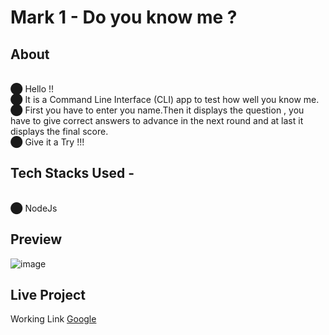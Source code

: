 # Mark 1 - Do you know me ?
## About
<br>⬤ Hello !! 
<br>⬤ It is a Command Line Interface (CLI) app to test how well you know me. 
<br>⬤ First you have to enter you name.Then it displays the question , you have to give correct answers to advance in the next round and at last it displays the final score.
<br>⬤ Give it a Try !!!
## Tech Stacks Used -
<br>⬤ NodeJs<br>
## Preview
![image](https://user-images.githubusercontent.com/94648812/189234583-e2e13107-4d78-456a-ac86-12cde962541a.png) <br>
## Live Project
Working Link <a href="https://www.google.com/" target="_blank">Google</a>


